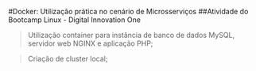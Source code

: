 #Docker: Utilização prática no cenário de Microsserviços
##Atividade do Bootcamp Linux - Digital Innovation One

> Utilização container para instância de banco de dados MySQL, servidor web NGINX e aplicação PHP;

> Criação de cluster local;

